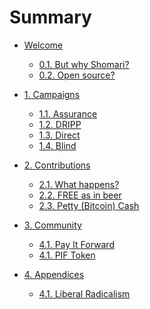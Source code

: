# Summary

* [Welcome](README.md)

    * [0.1. But why Shomari?](welcome/but-why-shomari.md)
    * [0.2. Open source?](welcome/open-source.md)

* [1. Campaigns](campaigns.md)

    * [1.1. Assurance](campaigns/assurance.md)
    * [1.2. DRIPP](campaigns/DRIPP.md)
    * [1.3. Direct](campaigns/direct.md)
    * [1.4. Blind](campaigns/blind.md)

* [2. Contributions]()

    * [2.1. What happens?](contributions/explained.md)
    * [2.2. FREE as in beer](contributions/free.md)
    * [2.3. Petty (Bitcoin) Cash](contributions/petty-cash.md)

* [3. Community]()

    * [4.1. Pay It Forward](community/pay-it-forward.md)
    * [4.1. PIF Token](community/PIF.md)

* [4. Appendices]()

    * [4.1. Liberal Radicalism](appendices/liberal-radicalism.md)

